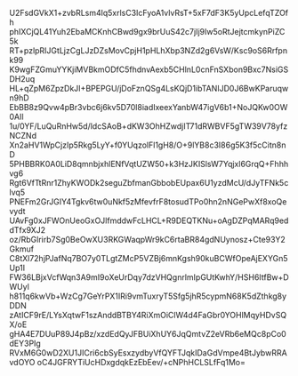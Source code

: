 U2FsdGVkX1+zvbRLsm4lq5xrlsC3IcFyoA1vlvRsT+5xF7dF3K5yUpcLefqTZOfh
phIXCjQL41Yuh2EbaMCKnhCBwd9gx9brUuS42c7jIj9Iw5oRtJejtcmkynPiZC5k
RT+pzlpRIJGtLjzCgLJzDZsMovCpjH1pHLhXbp3NZd2g6VsW/Ksc9oS6Rrfpnk99
K9wgFZGmuYYKjiMVBkmODfC5fhdnvAexb5CHlnL0cnFnSXbon9Bxc7NsiGSDH2uq
HL+qZpM6ZpzDkJI+BPEPGU/jDoFznQSg4LsKQjD1ibTANIJD0J6BwKParuqwn9hD
EbBB8z9Qvw4pBr3vbc6j6kv5D70l8iadIxeexYanbW47igV6b1+NoJQKw0OW0AIl
1u/0YF/LuQuRnHw5d/ldcSAoB+dKW3OhHZwdjIT71dRWBVF5gTW39V78yfzNCZNd
Xn2aHV1WpCjzIp5Rkg5LyY+f0YUqzolFl1gH8/O+9lYB8c3I86g5K3f5cCitn8nD
5PHBBRK0A0LiD8qmnbjxhlENfVqtUZW50+k3HzJKISlsW7Yqjxl6GrqQ+Fhhhvg6
Rgt6VfTtRnr1ZhyKWODk2seguZbfmanGbbobEUpax6U1yzdMcU/dJyTFNk5clvq5
PNEFm2GrJGIY4Tgkv6tw0uNkf5zMfevfrF8tosudTPo0hn2nNGePwXf8xoQevydt
UAvFg0xJFWOnUeoGxOJlfmddwFcLHCL+R9DEQTKNu+oAgDZPqMARq9eddTfx9XJ2
oz/RbGlrirb7Sg0BeOwXU3RKGWaqpWr9kC6rtaBR84gdNUynosz+Cte93Y2Gkmuf
C8tXl72hjPJafNq7BO7y0TLgtZMcP5VZBj6mnKgsh90kuBCWfOpeAjEXYGn5Up1I
FW36LBjxVcfWqn3A9mI9oXeUrDqy7dzVHQgnrlmIpGUtKwhY/HSH6ItfBw+DWUyl
h811q6kwVb+WzCg7GeYrPX1IRi9vmTuxryT5Sfg5jhR5cypmN68K5dZthkg8yDDN
zAtICF9rE/LYsXqtwF1szAnddBTBY4RiXmOiClW4d4FaGbr0YOHlMqyHDvSQX/oE
gHA4E7DUuP89J4pBz/xzdEdQyJFBUiXhUY6JqQmtvZ2eVRb6eMQc8pCo0dEY3PIg
RVxM6G0wD2XU1JICri6cbSyEsxzydbyVfQYFTJqkIDaGdVmpe4BtJybwRRAvdOYO
oC4JGFRYTiUcHDxgdqkEzEbEev/+cNPhHCLSLfFq1Mo=
